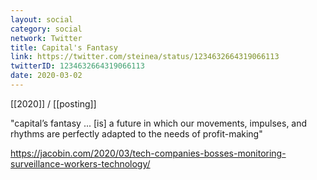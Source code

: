 ```yaml
---
layout: social
category: social
network: Twitter
title: Capital's Fantasy
link: https://twitter.com/steinea/status/1234632664319066113
twitterID: 1234632664319066113
date: 2020-03-02
---
```


[[2020]] / [[posting]]

"capital’s fantasy ... [is] a future in which our movements, impulses, and rhythms are perfectly adapted to the needs of profit-making"

<https://jacobin.com/2020/03/tech-companies-bosses-monitoring-surveillance-workers-technology/>
